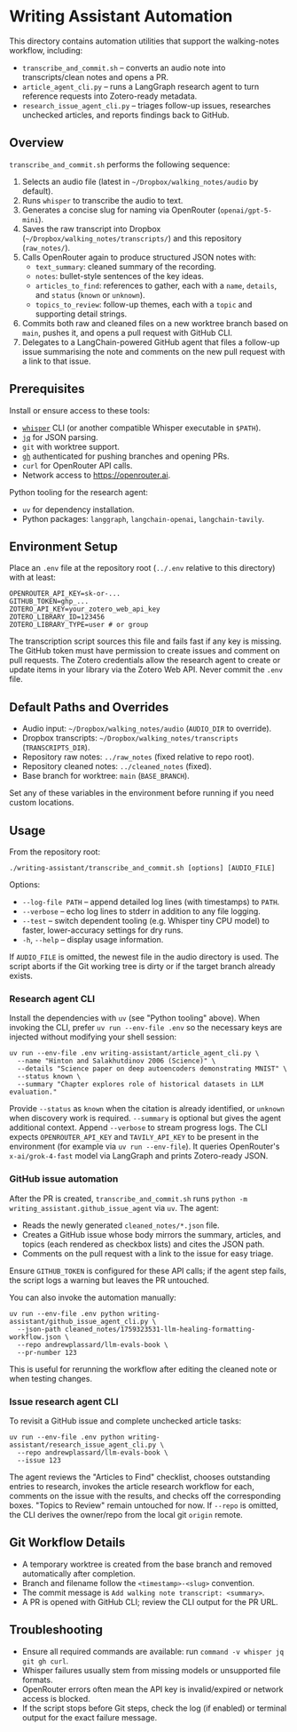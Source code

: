 # Writing Assistant Automation

This directory contains automation utilities that support the walking-notes workflow, including:

- `transcribe_and_commit.sh` – converts an audio note into transcripts/clean notes and opens a PR.
- `article_agent_cli.py` – runs a LangGraph research agent to turn reference requests into Zotero-ready metadata.
- `research_issue_agent_cli.py` – triages follow-up issues, researches unchecked articles, and reports findings back to GitHub.

## Overview

`transcribe_and_commit.sh` performs the following sequence:

1. Selects an audio file (latest in `~/Dropbox/walking_notes/audio` by default).
2. Runs `whisper` to transcribe the audio to text.
3. Generates a concise slug for naming via OpenRouter (`openai/gpt-5-mini`).
4. Saves the raw transcript into Dropbox (`~/Dropbox/walking_notes/transcripts/`) and this repository (`raw_notes/`).
5. Calls OpenRouter again to produce structured JSON notes with:
   - `text_summary`: cleaned summary of the recording.
   - `notes`: bullet-style sentences of the key ideas.
   - `articles_to_find`: references to gather, each with a `name`, `details`, and `status` (`known` or `unknown`).
   - `topics_to_review`: follow-up themes, each with a `topic` and supporting detail strings.
6. Commits both raw and cleaned files on a new worktree branch based on `main`, pushes it, and opens a pull request with GitHub CLI.
7. Delegates to a LangChain-powered GitHub agent that files a follow-up issue summarising the note and comments on the new pull request with a link to that issue.

## Prerequisites

Install or ensure access to these tools:

- [`whisper`](https://github.com/openai/whisper) CLI (or another compatible Whisper executable in `$PATH`).
- [`jq`](https://stedolan.github.io/jq/) for JSON parsing.
- `git` with worktree support.
- [`gh`](https://cli.github.com/) authenticated for pushing branches and opening PRs.
- `curl` for OpenRouter API calls.
- Network access to https://openrouter.ai.

Python tooling for the research agent:

- `uv` for dependency installation.
- Python packages: `langgraph`, `langchain-openai`, `langchain-tavily`.

## Environment Setup

Place an `.env` file at the repository root (`../.env` relative to this directory) with at least:

```
OPENROUTER_API_KEY=sk-or-...
GITHUB_TOKEN=ghp_...
ZOTERO_API_KEY=your_zotero_web_api_key
ZOTERO_LIBRARY_ID=123456
ZOTERO_LIBRARY_TYPE=user # or group
```

The transcription script sources this file and fails fast if any key is missing. The GitHub token must have permission to create issues and comment on pull requests. The Zotero credentials allow the research agent to create or update items in your library via the Zotero Web API. Never commit the `.env` file.

## Default Paths and Overrides

- Audio input: `~/Dropbox/walking_notes/audio` (`AUDIO_DIR` to override).
- Dropbox transcripts: `~/Dropbox/walking_notes/transcripts` (`TRANSCRIPTS_DIR`).
- Repository raw notes: `../raw_notes` (fixed relative to repo root).
- Repository cleaned notes: `../cleaned_notes` (fixed).
- Base branch for worktree: `main` (`BASE_BRANCH`).

Set any of these variables in the environment before running if you need custom locations.

## Usage

From the repository root:

```
./writing-assistant/transcribe_and_commit.sh [options] [AUDIO_FILE]
```

Options:

- `--log-file PATH` – append detailed log lines (with timestamps) to `PATH`.
- `--verbose` – echo log lines to stderr in addition to any file logging.
- `--test` – switch dependent tooling (e.g. Whisper tiny CPU model) to faster, lower-accuracy settings for dry runs.
- `-h`, `--help` – display usage information.

If `AUDIO_FILE` is omitted, the newest file in the audio directory is used. The script aborts if the Git working tree is dirty or if the target branch already exists.

### Research agent CLI

Install the dependencies with `uv` (see "Python tooling" above). When invoking the CLI, prefer `uv run --env-file .env` so the necessary keys are injected without modifying your shell session:

```
uv run --env-file .env writing-assistant/article_agent_cli.py \
  --name "Hinton and Salakhutdinov 2006 (Science)" \
  --details "Science paper on deep autoencoders demonstrating MNIST" \
  --status known \
  --summary "Chapter explores role of historical datasets in LLM evaluation."
```

Provide `--status` as `known` when the citation is already identified, or `unknown` when discovery work is required. `--summary` is optional but gives the agent additional context. Append `--verbose` to stream progress logs. The CLI expects `OPENROUTER_API_KEY` and `TAVILY_API_KEY` to be present in the environment (for example via `uv run --env-file`). It queries OpenRouter's `x-ai/grok-4-fast` model via LangGraph and prints Zotero-ready JSON.

### GitHub issue automation

After the PR is created, `transcribe_and_commit.sh` runs `python -m writing_assistant.github_issue_agent` via `uv`. The agent:

- Reads the newly generated `cleaned_notes/*.json` file.
- Creates a GitHub issue whose body mirrors the summary, articles, and topics (each rendered as checkbox lists) and cites the JSON path.
- Comments on the pull request with a link to the issue for easy triage.

Ensure `GITHUB_TOKEN` is configured for these API calls; if the agent step fails, the script logs a warning but leaves the PR untouched.

You can also invoke the automation manually:

```
uv run --env-file .env python writing-assistant/github_issue_agent_cli.py \
  --json-path cleaned_notes/1759323531-llm-healing-formatting-workflow.json \
  --repo andrewplassard/llm-evals-book \
  --pr-number 123
```

This is useful for rerunning the workflow after editing the cleaned note or when testing changes.

### Issue research agent CLI

To revisit a GitHub issue and complete unchecked article tasks:

```
uv run --env-file .env python writing-assistant/research_issue_agent_cli.py \
  --repo andrewplassard/llm-evals-book \
  --issue 123
```

The agent reviews the "Articles to Find" checklist, chooses outstanding entries to research, invokes the article research workflow for each, comments on the issue with the results, and checks off the corresponding boxes. "Topics to Review" remain untouched for now. If `--repo` is omitted, the CLI derives the owner/repo from the local git `origin` remote.

## Git Workflow Details

- A temporary worktree is created from the base branch and removed automatically after completion.
- Branch and filename follow the `<timestamp>-<slug>` convention.
- The commit message is `Add walking note transcript: <summary>`.
- A PR is opened with GitHub CLI; review the CLI output for the PR URL.

## Troubleshooting

- Ensure all required commands are available: run `command -v whisper jq git gh curl`.
- Whisper failures usually stem from missing models or unsupported file formats.
- OpenRouter errors often mean the API key is invalid/expired or network access is blocked.
- If the script stops before Git steps, check the log (if enabled) or terminal output for the exact failure message.
